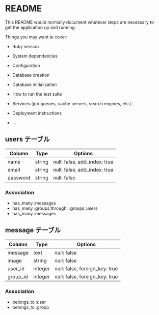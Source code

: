 # README

This README would normally document whatever steps are necessary to get the
application up and running.

Things you may want to cover:

* Ruby version

* System dependencies

* Configuration

* Database creation

* Database initialization

* How to run the test suite

* Services (job queues, cache servers, search engines, etc.)

* Deployment instructions

* ...


## users テーブル 
 
|Column|Type|Options| 
|------|----|-------| 
|name|string|null: false, add_index: true| 
|email|string|null: false, add_index: true| 
|password|string|null: false| 
 
### Association 
- has_many :messages 
- has_many :groups,through: :groups_users 
- has_many :messages 


## message テーブル 
 
|Column|Type|Options| 
|------|----|-------| 
|message|text|null: false| 
|image|string|null: false| 
|user_id|integer|null: false, foreign_key: true| 
|group_id|integer|null: false, foreign_key: true| 
  
### Association 
- belongs_to :user 
- belongs_to :group 

